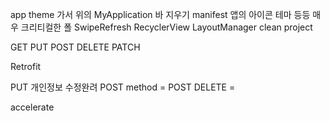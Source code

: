 app theme 가서 위의 MyApplication 바 지우기
manifest   앱의 아이콘 테마 등등 매우 크리티컬한 폴
SwipeRefresh
RecyclerView
LayoutManager
clean project

GET PUT
POST DELETE
PATCH

Retrofit

PUT 개인정보 수정완려
POST method = POST
DELETE =

accelerate
